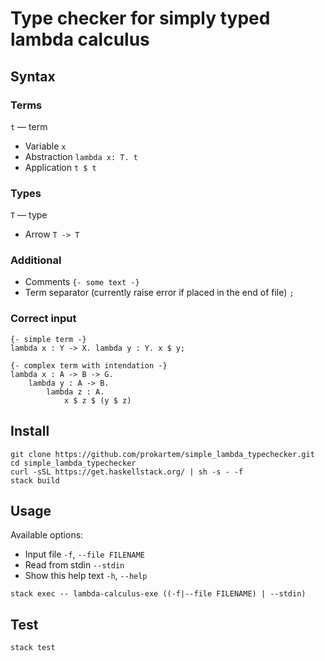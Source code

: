 # Type checker for simply typed lambda calculus

## Syntax

### Terms
`t` — term 
- Variable `x`
- Abstraction `lambda x: T. t`
- Application `t $ t`

### Types
`T` — type
- Arrow `T -> T`

### Additional
- Comments `{- some text -}`
- Term separator (currently raise error if placed in the end of file) `;`

### Correct input
```
{- simple term -}
lambda x : Y -> X. lambda y : Y. x $ y;

{- complex term with intendation -}
lambda x : A -> B -> G. 
    lambda y : A -> B. 
        lambda z : A. 
            x $ z $ (y $ z)
```

## Install
```
git clone https://github.com/prokartem/simple_lambda_typechecker.git
cd simple_lambda_typechecker
curl -sSL https://get.haskellstack.org/ | sh -s - -f
stack build
```

## Usage
Available options:
 - Input file `-f`, `--file FILENAME`
 - Read from stdin `--stdin`                     
 - Show this help text `-h`, `--help`

`stack exec -- lambda-calculus-exe ((-f|--file FILENAME) | --stdin)`

## Test
`stack test`

